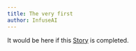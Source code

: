```yaml
---
title: The very first
author: InfuseAI
---
```


It would be here if this [Story](https://app.clubhouse.io/infuseai/story/357/primehub-ce-blog-announcement) is completed.